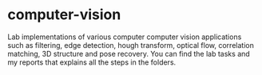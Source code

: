 # computer-vision
Lab implementations of various computer computer vision applications such as filtering, edge detection, hough transform, optical flow, correlation matching, 3D structure and pose recovery.
You can find the lab tasks and my reports that explains all the steps in the folders.
